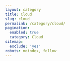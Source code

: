 ```yaml
---
layout: category
title: Cloud
slug: cloud
permalink: /category/cloud/
pagination:
  enabled: true
  category: Cloud
sitemap:
  exclude: 'yes'
robots: noindex, follow
---
```

